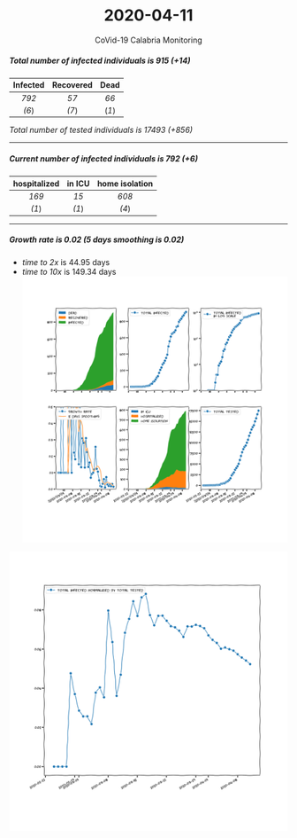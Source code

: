 <div align='center'>

# 2020-04-11
CoVid-19 Calabria Monitoring
</div>

##### Total number of infected individuals is 915 (+14)
Infected | Recovered | Dead
:---: | :---: | :---:
*792* | *57* | *66*
*(6*) | *(7*) | (*1*)

*Total number of tested individuals is 17493 (+856)*
***
##### Current number of infected individuals is 792 (+6)
hospitalized | in ICU | home isolation
:---: | :---: | :---:
*169* |*15* |*608*
*(1*) |*(1*) |*(4*)
***
##### Growth rate is 0.02 (5 days smoothing is 0.02)
- *time to 2x* is 44.95 days
- *time to 10x* is 149.34 days
![stats][stats]

![infected_normalized][infected_normalized]

[stats]: stats_Calabria.png
[infected_normalized]: infected_normalized_Calabria.png
